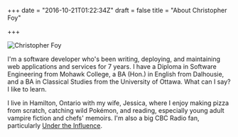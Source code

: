 +++
date = "2016-10-21T01:22:34Z"
draft = false
title = "About Christopher Foy"

+++

![Christopher Foy](/images/about_me.jpg)

I'm a software developer who's been writing, deploying, and maintaining
web applications and services for 7 years. I have a Diploma in Software
Engineering from Mohawk College, a BA (Hon.) in English from Dalhousie,
and a BA in Classical Studies from the University of Ottawa. What can
I say? I like to learn.

I live in Hamilton, Ontario with my wife, Jessica, where I enjoy making
pizza from scratch, catching wild Pokémon, and reading, especially 
young adult vampire fiction and chefs' memoirs. I'm also a big CBC
Radio fan, particularly [Under the Influence](http://www.cbc.ca/radio/undertheinfluence).

